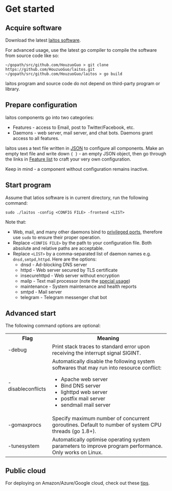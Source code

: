 # Get started

## Acquire software

Download the latest [laitos software](https://github.com/HouzuoGuo/laitos/releases).

For advanced usage, use the latest go compiler to compile the software from source code like so:

    ~/gopath/src/github.com/HouzuoGuo > git clone https://github.com/HouzuoGuo/laitos.git
    ~/gopath/src/github.com/HouzuoGuo/laitos > go build

laitos program and source code do not depend on third-party program or library.

## Prepare configuration

laitos components go into two categories:
- Features - access to Email, post to Twitter/Facebook, etc.
- Daemons - web server, mail server, and chat bots. Daemons grant access to all features.

laitos uses a text file written in [JSON](https://en.wikipedia.org/wiki/JSON) to configure all components.
Make an empty text file and write down `{ }` - an empty JSON object, then go through the links in [Feature list](https://github.com/HouzuoGuo/laitos/wiki/Feature-list) to craft your very own configuration.

Keep in mind - a component without configuration remains inactive.

## Start program
Assume that latios software is in current directory, run the following command:

    sudo ./laitos -config <CONFIG FILE> -frontend <LIST>

Note that:
- Web, mail, and many other daemons bind to [privileged ports](https://www.w3.org/Daemon/User/Installation/PrivilegedPorts.html), therefore use `sudo` to ensure their proper operation.
- Replace `<CONFIG FILE>` by the path to your configuration file. Both absolute and relative paths are acceptable.
- Replace `<LIST>` by a comma-separated list of daemon names e.g. `dnsd,smtpd,httpd`. Here are the options:
  * dnsd - Ad-blocking DNS server
  * httpd - Web server secured by TLS certificate
  * insecurehttpd - Web server without encryption
  * mailp - Text mail processor (note the [special usage](https://github.com/HouzuoGuo/laitos/wiki/Text-mail-processor))
  * maintenance - System maintenance and health reports
  * smtpd - Mail server
  * telegram - Telegram messenger chat bot
  
## Advanced start
The following command options are optional:
<table>
<tr>
    <th>Flag</th>
    <th>Meaning</th>
</tr>
<tr>
    <td>-debug</td>
    <td>Print stack traces to standard error upon receiving the interrupt signal SIGINT.</td>
</tr>
<tr>
    <td>-disableconflicts</td>
    <td>
        Automatically disable the following system softwares that may run into resource conflict:<br>
        <ul>
            <li>Apache web server</li>
            <li>Bind DNS server</li>
            <li>lighttpd web server</li>
            <li>postfix mail server</li>
            <li>sendmail mail server</li>
        </ul>
    </td>
</tr>
<tr>
    <td>-gomaxprocs</td>
    <td>Specify maximum number of concurrent goroutines. Default to number of system CPU threads (go 1.8+).</td>
</tr>
<tr>
    <td>-tunesystem</td>
    <td>Automatically optimise operating system parameters to improve program performance. Only works on Linux.</td>
</tr>
</table>

## Public cloud
For deploying on Amazon/Azure/Google cloud, check out these [tips](https://github.com/HouzuoGuo/laitos/wiki/Public-cloud).